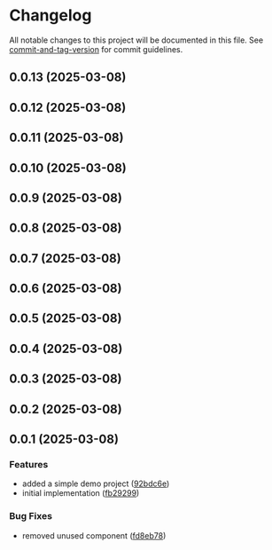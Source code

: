 # Changelog

All notable changes to this project will be documented in this file. See [commit-and-tag-version](https://github.com/absolute-version/commit-and-tag-version) for commit guidelines.

## 0.0.13 (2025-03-08)

## 0.0.12 (2025-03-08)

## 0.0.11 (2025-03-08)

## 0.0.10 (2025-03-08)

## 0.0.9 (2025-03-08)

## 0.0.8 (2025-03-08)

## 0.0.7 (2025-03-08)

## 0.0.6 (2025-03-08)

## 0.0.5 (2025-03-08)

## 0.0.4 (2025-03-08)

## 0.0.3 (2025-03-08)

## 0.0.2 (2025-03-08)

## 0.0.1 (2025-03-08)


### Features

* added a simple demo project ([92bdc6e](https://github.com/bytelabs-co/ngx-tabler-icons/commit/92bdc6ed551b350f9d2c1174e2de1990c161a6d6))
* initial implementation ([fb29299](https://github.com/bytelabs-co/ngx-tabler-icons/commit/fb292992c7090eec421770dcaa290e5d2128ee42))


### Bug Fixes

* removed unused component ([fd8eb78](https://github.com/bytelabs-co/ngx-tabler-icons/commit/fd8eb78ebabd913505f5728e114a5f133d7e21a1))

